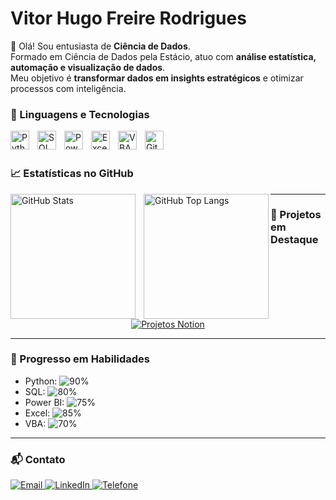 # Vitor Hugo Freire Rodrigues

👋 Olá! Sou entusiasta de **Ciência de Dados**.  
Formado em Ciência de Dados pela Estácio, atuo com **análise estatística, automação e visualização de dados**.  
Meu objetivo é **transformar dados em insights estratégicos** e otimizar processos com inteligência.

### 🤖 Linguagens e Tecnologias

<img 
    align="left" 
    alt="Python"
    title="Python" 
    width="30px" 
    style="padding-right: 10px;" 
    src="https://cdn.jsdelivr.net/gh/devicons/devicon@latest/icons/python/python-original.svg" 
/>
<img 
    align="left" 
    alt="SQL" 
    title="SQL"
    width="30px" 
    style="padding-right: 10px;" 
    src="https://cdn.jsdelivr.net/gh/devicons/devicon@latest/icons/mysql/mysql-original.svg" 
/>
<img 
    align="left" 
    alt="Power BI" 
    title="Power BI"
    width="30px" 
    style="padding-right: 10px;" 
    src="https://cdn.jsdelivr.net/gh/devicons/devicon/icons/powerbi/powerbi-original.svg" 
/>
<img 
    align="left" 
    alt="Excel" 
    title="Excel"
    width="30px" 
    style="padding-right: 10px;" 
    src="https://cdn.jsdelivr.net/gh/devicons/devicon/icons/excel/excel-original.svg" 
/>
<img 
    align="left" 
    alt="VBA" 
    title="VBA"
    width="30px" 
    style="padding-right: 10px;" 
    src="https://cdn.jsdelivr.net/gh/devicons/devicon/icons/vba/vba-original.svg" 
/>
<img 
    align="left" 
    alt="Git" 
    title="Git"
    width="30px" 
    style="padding-right: 10px;" 
    src="https://cdn.jsdelivr.net/gh/devicons/devicon/icons/git/git-original.svg" 
/>

<br/>
<br/>

### 📈 Estatísticas no GitHub
<p>
  <img 
    align="left" 
    alt="GitHub Stats" 
    height="200" 
    style="padding-right: 10px;" 
    src="https://github-readme-stats.vercel.app/api?username=vitorhugofreire1998-cmd&show_icons=true&theme=tokyonight&include_all_commits=true&locale=pt-br" 
  />

<img 
      align="left" 
      alt="GitHub Top Langs" 
      height="200" 
      src="https://github-readme-stats.vercel.app/api/top-langs/?username=vitorhugofreire1998-cmd&theme=tokyonight&layout=compact&langs_count=9&custom_title=Principais%20Tecnologias" 
  />

</p>

---

### 🚀 Projetos em Destaque
<p align="center">
<a href="https://miniature-collard-2d0.notion.site/2556e0b82afb80c480a5cbc704c29348?v=2556e0b82afb80d4959f000c0495b6f2">
    <img alt="Projetos Notion" src="https://img.shields.io/badge/Projetos-Notion%20e%20Excel-blue?style=for-the-badge&logo=notion" />
</a>
</p>

---

### 🎯 Progresso em Habilidades
- Python: ![90%](https://img.shields.io/badge/Python-90%25-brightgreen)
- SQL: ![80%](https://img.shields.io/badge/SQL-80%25-yellowgreen)
- Power BI: ![75%](https://img.shields.io/badge/PowerBI-75%25-yellow)
- Excel: ![85%](https://img.shields.io/badge/Excel-85%25-brightgreen)
- VBA: ![70%](https://img.shields.io/badge/VBA-70%25-orange)

---

### 📬 Contato
<p>
<a href="mailto:vitorhugofreire1998@gmail.com">
    <img alt="Email" src="https://img.shields.io/badge/Email-vitorhugofreire1998@gmail.com-red?style=for-the-badge&logo=gmail&logoColor=white" />
</a>
<a href="https://www.linkedin.com/in/vitor-hugo-freire-rodrigues-939330201">
    <img alt="LinkedIn" src="https://img.shields.io/badge/LinkedIn-Conecte-se-blue?style=for-the-badge&logo=linkedin&logoColor=white" />
</a>
<a href="tel:+5521999359194">
    <img alt="Telefone" src="https://img.shields.io/badge/Telefone-(21)99935-9194-green?style=for-the-badge&logo=whatsapp&logoColor=white" />
</a>
</p>
